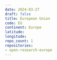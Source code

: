 ```yaml
---
date: 2024-03-27
draft: false
title: European Union
code: EU
continent: Europe
latitude:
longitude:
repo_count: 1
repositories:
- open-research-europe
---
```



